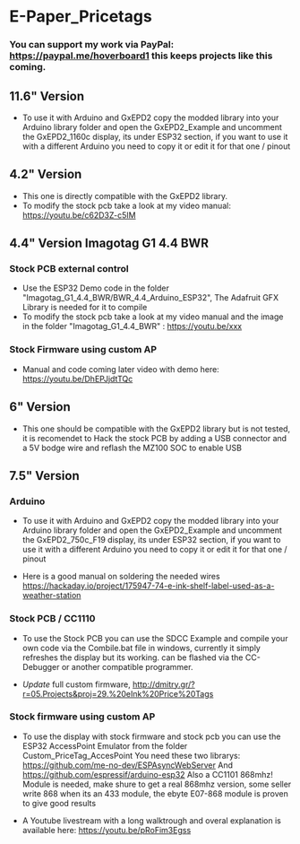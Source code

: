 # E-Paper_Pricetags


### You can support my work via PayPal: https://paypal.me/hoverboard1 this keeps projects like this coming.


## 11.6" Version
- To use it with Arduino and GxEPD2 copy the modded library into your Arduino library folder and open the GxEPD2_Example and uncomment the GxEPD2_1160c display, its under ESP32 section, if you want to use it with a different Arduino you need to copy it or edit it for that one / pinout

## 4.2" Version
- This one is directly compatible with the GxEPD2 library.
- To modify the stock pcb take a look at my video manual: https://youtu.be/c62D3Z-c5IM

## 4.4" Version Imagotag G1 4.4 BWR

### Stock PCB external control
- Use the ESP32 Demo code in the folder "Imagotag_G1_4.4_BWR/BWR_4.4_Arduino_ESP32", The Adafruit GFX Library is needed for it to compile
- To modify the stock pcb take a look at my video manual and the image in the folder "Imagotag_G1_4.4_BWR" : https://youtu.be/xxx

### Stock Firmware using custom AP
- Manual and code coming later video with demo here: https://youtu.be/DhEPJjdtTQc

## 6" Version
- This one should be compatible with the GxEPD2 library but is not tested, it is recomendet to Hack the stock PCB by adding a USB connector and a 5V bodge wire and reflash the MZ100 SOC to enable USB

## 7.5" Version

### Arduino
- To use it with Arduino and GxEPD2 copy the modded library into your Arduino library folder and open the GxEPD2_Example and uncomment the GxEPD2_750c_F19 display, its under ESP32 section, if you want to use it with a different Arduino you need to copy it or edit it for that one / pinout

- Here is a good manual on soldering the needed wires https://hackaday.io/project/175947-74-e-ink-shelf-label-used-as-a-weather-station

### Stock PCB / CC1110
- To use the Stock PCB you can use the SDCC Example and compile your own code via the Combile.bat file in windows, currently it simply refreshes the display but its working.
can be flashed via the CC-Debugger or another compatible programmer.

- *Update* full custom firmware, http://dmitry.gr/?r=05.Projects&proj=29.%20eInk%20Price%20Tags

### Stock firmware using custom AP
- To use the display with stock firmware and stock pcb you can use the ESP32 AccessPoint Emulator from the folder Custom_PriceTag_AccesPoint
You need these two librarys: 
https://github.com/me-no-dev/ESPAsyncWebServer
And https://github.com/espressif/arduino-esp32
Also a CC1101 868mhz! Module is needed, make shure to get a real 868mhz version, some seller write 868 when its an 433 module, the ebyte E07-868 module is proven to give good results

- A Youtube livestream with a long walktrough and overal explanation is available here:
https://youtu.be/pRoFim3Egss
